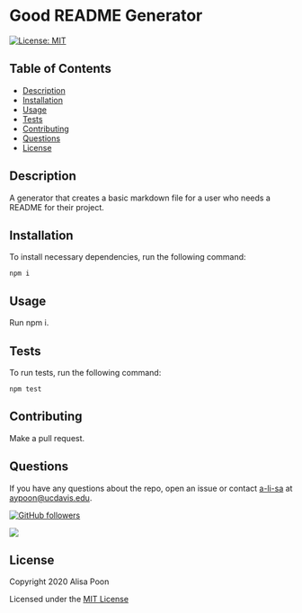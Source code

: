 
# Good README Generator

[![License: MIT](https://img.shields.io/badge/License-MIT-yellow.svg)](https://opensource.org/licenses/MIT)

## Table of Contents

* [Description](#description)
* [Installation](#installation)
* [Usage](#usage)
* [Tests](#tests)
* [Contributing](#contributing)
* [Questions](#questions)
* [License](#license)

## Description

A generator that creates a basic markdown file for a user who needs a README for their project.

## Installation

To install necessary dependencies, run the following command:
```
npm i
```
 

## Usage

Run npm i.

## Tests

To run tests, run the following command:
```
npm test
```
 

## Contributing

Make a pull request.

## Questions

If you have any questions about the repo, open an issue or contact [a-li-sa](https://github.com/a-li-sa) at aypoon@ucdavis.edu.

[![GitHub followers](https://img.shields.io/github/followers/a-li-sa.svg?style=social&label=Follow&maxAge=2592000)](https://github.com/a-li-sa?tab=followers)

![](https://avatars0.githubusercontent.com/u/65376492?v=4)

## License

Copyright 2020 Alisa Poon

Licensed under the [MIT License](https://opensource.org/licenses/MIT)
